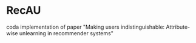# RecAU
coda implementation of paper "Making users indistinguishable: Attribute-wise unlearning in recommender systems"
